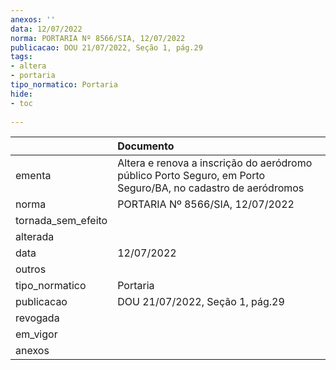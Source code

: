 ```yaml
---
anexos: ''
data: 12/07/2022
norma: PORTARIA Nº 8566/SIA, 12/07/2022
publicacao: DOU 21/07/2022, Seção 1, pág.29
tags:
- altera
- portaria
tipo_normatico: Portaria
hide: 
- toc 
 
---
```


|                    | Documento                                                                                                    |
|:-------------------|:-------------------------------------------------------------------------------------------------------------|
| ementa             | Altera e renova a inscrição do aeródromo público Porto Seguro, em Porto Seguro/BA, no cadastro de aeródromos |
| norma              | PORTARIA Nº 8566/SIA, 12/07/2022                                                                             |
| tornada_sem_efeito |                                                                                                              |
| alterada           |                                                                                                              |
| data               | 12/07/2022                                                                                                   |
| outros             |                                                                                                              |
| tipo_normatico     | Portaria                                                                                                     |
| publicacao         | DOU 21/07/2022, Seção 1, pág.29                                                                              |
| revogada           |                                                                                                              |
| em_vigor           |                                                                                                              |
| anexos             |                                                                                                              |